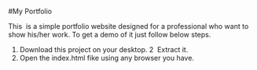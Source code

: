 #My Portfolio

This  is a simple portfolio website designed for a professional who want to show his/her work.
To get a demo of it just follow below steps.
1. Download this project on your desktop.
2  Extract it.
3. Open the index.html fike using any browser you have.


